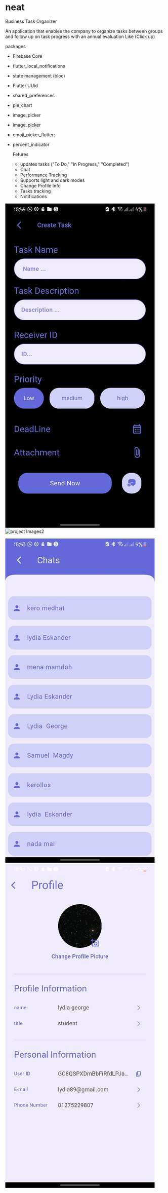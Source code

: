 # neat
Business Task Organizer 

An application that enables the company to organize tasks between groups and follow up on task progress with an annual evaluation
Like (Click up)


packages 
- Firebase Core
- flutter_local_notifications
- state management (bloc)
- Flutter UUid
- shared_preferences
- pie_chart
- image_picker
- image_picker
- emoji_picker_flutter:
- percent_indicator

  Fetures
  - updates tasks ("To Do," "In Progress," "Completed")
  - Chat
  - Performance Tracking
  - Supports light and dark modes
  - Change Profile Info
  - Tasks tracking
  - Notifications
 

![project Images](assets/images/Picture1.png)  
![project Images2](assets/images/WhatsApp_Image_2024-10-15_at_05.35.06_d5109441.jpg)

![project Images](assets/images/Picture2.png)  
![project Images](assets/images/Picture3.png)

